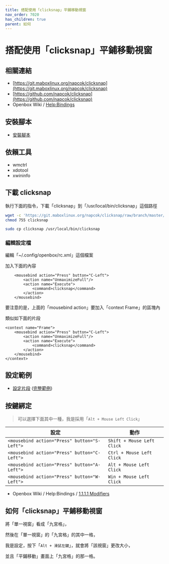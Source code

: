```yaml
---
title: 搭配使用「clicksnap」平鋪移動視窗
nav_order: 7020
has_children: true
parent: 如何
---
```



# 搭配使用「clicksnap」平鋪移動視窗


## 相關連結

* [https://git.maboxlinux.org/napcok/clicksnap](https://git.maboxlinux.org/napcok/clicksnap)
* [https://github.com/napcok/clicksnap](https://github.com/napcok/clicksnap)
* Openbox Wiki / [Help:Bindings](http://openbox.org/wiki/Help:Bindings#Mouse_bindings)

## 安裝腳本

* [安裝腳本](https://github.com/samwhelp/note-about-openbox/tree/gh-pages/_demo/config/clicksnap-config/start)


## 依賴工具

* wmctrl
* xdotool
* xwininfo

## 下載 clicksnap

執行下面的指令，下載「clicksnap」到「/usr/local/bin/clicksnap」這個路徑

``` sh
wget -c 'https://git.maboxlinux.org/napcok/clicksnap/raw/branch/master/clicksnap'
chmod 755 clicksnap

sudo cp clicksnap /usr/local/bin/clicksnap
```

### 編輯設定檔

編輯「~/.config/openbox/rc.xml」這個檔案

加入下面的內容

```
	<mousebind action="Press" button="C-Left">
		<action name="UnmaximizeFull"/>
		<action name="Execute">
			<command>clicksnap</command>
		</action>
	</mousebind>
```

要注意的是，上面的「mousebind action」要加入「context Frame」的區塊內

類似如下面的片段

```
<context name="Frame">
	<mousebind action="Press" button="C-Left">
		<action name="UnmaximizeFull"/>
		<action name="Execute">
			<command>clicksnap</command>
		</action>
	</mousebind>
</context>
```

## 設定範例

* [設定片段](https://github.com/samwhelp/note-about-openbox/blob/gh-pages/_demo/config/openbox-config/main/share/gen/openbox-gen-rc/Section/Mousebind/Frame.php#L43-L48) ([完整範例](https://github.com/samwhelp/note-about-openbox/blob/gh-pages/_demo/config/openbox-config/main/rc.xml#L2043-L2048))



## 按鍵綁定

> 可以選擇下面其中一種，我是採用「`Alt + Mouse Left Click`」

| 設定                                         | 動作                        |
| -------------------------------------------- | -------------------------- |
| `<mousebind action="Press" button="S-Left">` | `Shift + Mouse Left Click` |
| `<mousebind action="Press" button="C-Left">` | `Ctrl + Mouse Left Click`  |
| `<mousebind action="Press" button="A-Left">` | `Alt + Mouse Left Click`   |
| `<mousebind action="Press" button="W-Left">` | `Win + Mouse Left Click`   |

* Openbox Wiki / Help:Bindings / [1.1.1.1 Modifiers](http://openbox.org/wiki/Help:Bindings#Modifiers)


## 如何「clicksnap」平鋪移動視窗

將「單一視窗」看成「九宮格」，

然後在「單一視窗」的「九宮格」的其中一格，

我是設定，按下「`Alt + 滑鼠左鍵`」，就會將「該視窗」更改大小，

並且「平鋪移動」畫面上「九宮格」的那一格。
